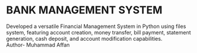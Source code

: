 <h1>BANK MANAGEMENT SYSTEM</h1>

Developed a versatile Financial Management System in Python using files system, featuring account creation, money transfer, bill payment, statement generation, cash deposit, and account modification capabilities.
<br>
Author- Muhammad Affan
